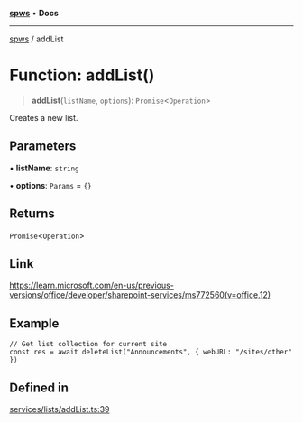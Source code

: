 [**spws**](../README.md) • **Docs**

***

[spws](../globals.md) / addList

# Function: addList()

> **addList**(`listName`, `options`): `Promise`\<`Operation`\>

Creates a new list.

## Parameters

• **listName**: `string`

• **options**: `Params` = `{}`

## Returns

`Promise`\<`Operation`\>

## Link

https://learn.microsoft.com/en-us/previous-versions/office/developer/sharepoint-services/ms772560(v=office.12)

## Example

```
// Get list collection for current site
const res = await deleteList("Announcements", { webURL: "/sites/other" })
```

## Defined in

[services/lists/addList.ts:39](https://github.com/rlking1985/spws/blob/96ed2330ff15e8f8eb88949aa126d8a29c8f97dc/src/services/lists/addList.ts#L39)
